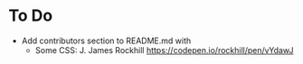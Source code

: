 # To Do 

- Add contributors section to README.md with
  - Some CSS: J. James Rockhill https://codepen.io/rockhill/pen/vYdawJ